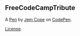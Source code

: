 FreeCodeCampTribute
-------------------


A [Pen](https://codepen.io/jemcopecodes/pen/LYVLQdW) by [Jem Cope](https://codepen.io/jemcopecodes) on [CodePen](https://codepen.io).

[License](https://codepen.io/jemcopecodes/pen/LYVLQdW/license).